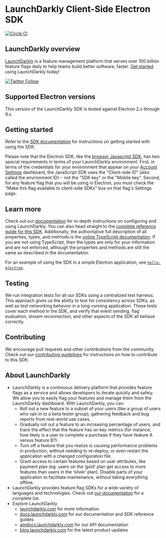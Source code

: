 # LaunchDarkly Client-Side Electron SDK

[![Circle CI](https://circleci.com/gh/launchdarkly/electron-client-sdk.svg?style=svg)](https://circleci.com/gh/launchdarkly/electron-client-sdk)

## LaunchDarkly overview

[LaunchDarkly](https://www.launchdarkly.com) is a feature management platform that serves over 100 billion feature flags daily to help teams build better software, faster. [Get started](https://docs.launchdarkly.com/home/getting-started) using LaunchDarkly today!

[![Twitter Follow](https://img.shields.io/twitter/follow/launchdarkly.svg?style=social&label=Follow&maxAge=2592000)](https://twitter.com/intent/follow?screen_name=launchdarkly)

## Supported Electron versions

This version of the LaunchDarkly SDK is tested against Electron 2.x through 9.x.

## Getting started

Refer to the [SDK documentation](https://docs.launchdarkly.com/sdk/client-side/electron) for instructions on getting started with using the SDK.

Please note that the Electron SDK, like the [browser Javascript SDK](https://docs.launchdarkly.com/sdk/client-side/javascript), has two special requirements in terms of your LaunchDarkly environment. First, in terms of the credentials for your environment that appear on your [Account Settings](https://app.launchdarkly.com/settings/projects) dashboard, the JavaScript SDK uses the "Client-side ID" (also called the environment ID)-- not the "SDK key" or the "Mobile key". Second, for any feature flag that you will be using in Electron, you must check the "Make this flag available to client-side SDKs" box on that flag's Settings page.

## Learn more

Check out our [documentation](https://docs.launchdarkly.com) for in-depth instructions on configuring and using LaunchDarkly. You can also head straight to the [complete reference guide for this SDK](https://docs.launchdarkly.com/docs/electron-sdk-reference). Additionally, the authoritative full description of all properties, types, and methods is the [online TypeScript documentation](https://launchdarkly.github.io/electron-client-sdk/). If you are not using TypeScript, then the types are only for your information and are not enforced, although the properties and methods are still the same as described in the documentation.

For an example of using the SDK in a simple Electron application, see [`hello-electron`](https://github.com/launchdarkly/hello-electron).

## Testing

We run integration tests for all our SDKs using a centralized test harness. This approach gives us the ability to test for consistency across SDKs, as well as test networking behavior in a long-running application. These tests cover each method in the SDK, and verify that event sending, flag evaluation, stream reconnection, and other aspects of the SDK all behave correctly.

## Contributing

We encourage pull requests and other contributions from the community. Check out our [contributing guidelines](CONTRIBUTING.md) for instructions on how to contribute to this SDK.

## About LaunchDarkly

* LaunchDarkly is a continuous delivery platform that provides feature flags as a service and allows developers to iterate quickly and safely. We allow you to easily flag your features and manage them from the LaunchDarkly dashboard.  With LaunchDarkly, you can:
    * Roll out a new feature to a subset of your users (like a group of users who opt-in to a beta tester group), gathering feedback and bug reports from real-world use cases.
    * Gradually roll out a feature to an increasing percentage of users, and track the effect that the feature has on key metrics (for instance, how likely is a user to complete a purchase if they have feature A versus feature B?).
    * Turn off a feature that you realize is causing performance problems in production, without needing to re-deploy, or even restart the application with a changed configuration file.
    * Grant access to certain features based on user attributes, like payment plan (eg: users on the ‘gold’ plan get access to more features than users in the ‘silver’ plan). Disable parts of your application to facilitate maintenance, without taking everything offline.
* LaunchDarkly provides feature flag SDKs for a wide variety of languages and technologies. Check out [our documentation](https://docs.launchdarkly.com/sdk) for a complete list.
* Explore LaunchDarkly
    * [launchdarkly.com](https://www.launchdarkly.com/ "LaunchDarkly Main Website") for more information
    * [docs.launchdarkly.com](https://docs.launchdarkly.com/  "LaunchDarkly Documentation") for our documentation and SDK reference guides
    * [apidocs.launchdarkly.com](https://apidocs.launchdarkly.com/  "LaunchDarkly API Documentation") for our API documentation
    * [blog.launchdarkly.com](https://blog.launchdarkly.com/  "LaunchDarkly Blog Documentation") for the latest product updates
